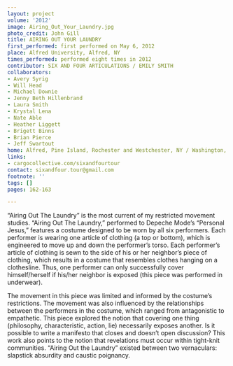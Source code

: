 ```yaml
---
layout: project
volume: '2012'
image: Airing_Out_Your_Laundry.jpg
photo_credit: John Gill
title: AIRING OUT YOUR LAUNDRY
first_performed: first performed on May 6, 2012
place: Alfred University, Alfred, NY
times_performed: performed eight times in 2012
contributor: SIX AND FOUR ARTICULATIONS / EMILY SMITH
collaborators:
- Avery Syrig
- Will Head
- Michael Downie
- Jenny Beth Hillenbrand
- Laura Smith
- Krystal Lena
- Nate Able
- Heather Liggett
- Brigett Binns
- Brian Pierce
- Jeff Swartout
home: Alfred, Pine Island, Rochester and Westchester, NY / Washington, MD
links:
- cargocollective.com/sixandfourtour
contact: sixandfour.tour@gmail.com
footnote: ''
tags: []
pages: 162-163

---
```


“Airing Out The Laundry” is the most current of my restricted movement studies. “Airing Out The Laundry,” performed to Depeche Mode’s “Personal Jesus,” features a costume designed to be worn by all six performers. Each performer is wearing one article of clothing (a top or bottom), which is engineered to move up and down the performer’s torso. Each performer’s article of clothing is sewn to the side of his or her neighbor’s piece of clothing, which results in a costume that resembles clothes hanging on a clothesline. Thus, one performer can only successfully cover himself/herself if his/her neighbor is exposed (this piece was performed in underwear).

The movement in this piece was limited and informed by the costume’s restrictions. The movement was also influenced by the relationships between the performers in the costume, which ranged from antagonistic to empathetic. This piece explored the notion that covering one thing (philosophy, characteristic, action, lie) necessarily exposes another. Is it possible to write a manifesto that closes and doesn’t open discussion? This work also points to the notion that revelations must occur within tight-knit communities. “Airing Out the Laundry” existed between two vernaculars: slapstick absurdity and caustic poignancy.
